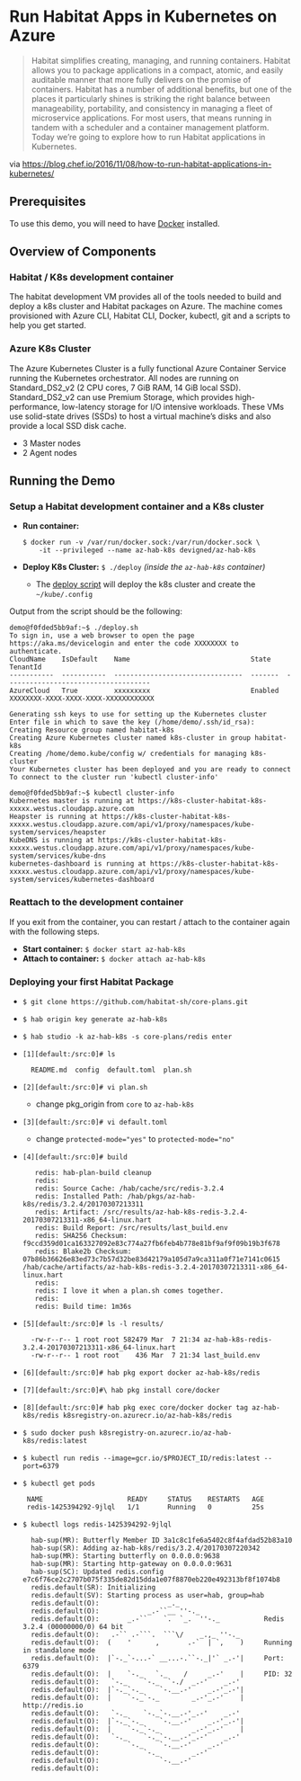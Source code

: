 # Run Habitat Apps in Kubernetes on Azure

> Habitat simplifies creating, managing, and running containers. Habitat allows you to 
package applications in a compact, atomic, and easily auditable manner that more fully 
delivers on the promise of containers. Habitat has a number of additional benefits, 
but one of the places it particularly shines is striking the right balance between 
manageability, portability, and consistency in managing a fleet of microservice 
applications. For most users, that means running in tandem with a scheduler and a 
container management platform. Today we’re going to explore how to run Habitat 
applications in Kubernetes.

via https://blog.chef.io/2016/11/08/how-to-run-habitat-applications-in-kubernetes/

## Prerequisites
To use this demo, you will need to have [Docker](https://docs.docker.com/engine/installation/) installed.

## Overview of Components

### Habitat / K8s development container
The habitat development VM provides all of the tools needed to build and deploy a k8s cluster and
Habitat packages on Azure. The machine comes provisioned with Azure CLI, Habitat CLI, Docker, 
kubectl, git and a scripts to help you get started.

### Azure K8s Cluster
The Azure Kubernetes Cluster is a fully functional Azure Container Service running the
Kubernetes orchestrator. All nodes are running on Standard_DS2_v2 (2 CPU cores, 7 GiB RAM, 14 GiB local SSD). 
Standard_DS2_v2 can use Premium Storage, which provides high-performance, low-latency storage for I/O intensive 
workloads. These VMs use solid-state drives (SSDs) to host a virtual machine’s disks and also provide a local 
SSD disk cache.
- 3 Master nodes
- 2 Agent nodes

## Running the Demo

### Setup a Habitat development container and a K8s cluster
- **Run container:** 

  ```
  $ docker run -v /var/run/docker.sock:/var/run/docker.sock \
      -it --privileged --name az-hab-k8s devigned/az-hab-k8s
  ```
- **Deploy K8s Cluster:** `$ ./deploy` *(inside the `az-hab-k8s` container)*
  - The [deploy script](./docker_scripts/deploy.sh) will deploy the k8s cluster and create the `~/kube/.config`
  
Output from the script should be the following:
```
demo@f0fded5bb9af:~$ ./deploy.sh
To sign in, use a web browser to open the page https://aka.ms/devicelogin and enter the code XXXXXXXX to authenticate.
CloudName    IsDefault    Name                              State    TenantId
-----------  -----------  --------------------------------  -------  ------------------------------------
AzureCloud   True         xxxxxxxxx                         Enabled  XXXXXXXX-XXXX-XXXX-XXXX-XXXXXXXXXXXX

Generating ssh keys to use for setting up the Kubernetes cluster
Enter file in which to save the key (/home/demo/.ssh/id_rsa):
Creating Resource group named habitat-k8s
Creating Azure Kubernetes cluster named k8s-cluster in group habitat-k8s
Creating /home/demo.kube/config w/ credentials for managing k8s-cluster
Your Kubernetes cluster has been deployed and you are ready to connect
To connect to the cluster run 'kubectl cluster-info'

demo@f0fded5bb9af:~$ kubectl cluster-info
Kubernetes master is running at https://k8s-cluster-habitat-k8s-xxxxx.westus.cloudapp.azure.com
Heapster is running at https://k8s-cluster-habitat-k8s-xxxxx.westus.cloudapp.azure.com/api/v1/proxy/namespaces/kube-system/services/heapster
KubeDNS is running at https://k8s-cluster-habitat-k8s-xxxxx.westus.cloudapp.azure.com/api/v1/proxy/namespaces/kube-system/services/kube-dns
kubernetes-dashboard is running at https://k8s-cluster-habitat-k8s-xxxxx.westus.cloudapp.azure.com/api/v1/proxy/namespaces/kube-system/services/kubernetes-dashboard
```

### Reattach to the development container
If you exit from the container, you can restart / attach to the container again with the following steps.
- **Start container:** `$ docker start az-hab-k8s`
- **Attach to container:** `$ docker attach az-hab-k8s`

### Deploying your first Habitat Package
- `$ git clone https://github.com/habitat-sh/core-plans.git`
- `$ hab origin key generate az-hab-k8s`
- `$ hab studio -k az-hab-k8s -s core-plans/redis enter`
- `[1][default:/src:0]# ls`

    ```
      README.md  config  default.toml  plan.sh
    ```
- `[2][default:/src:0]# vi plan.sh`
  - change pkg_origin from `core` to `az-hab-k8s`
- `[3][default:/src:0]# vi default.toml`
  - change `protected-mode="yes"` to `protected-mode="no"`
- `[4][default:/src:0]# build`

    ```
       redis: hab-plan-build cleanup
       redis:
       redis: Source Cache: /hab/cache/src/redis-3.2.4
       redis: Installed Path: /hab/pkgs/az-hab-k8s/redis/3.2.4/20170307213311
       redis: Artifact: /src/results/az-hab-k8s-redis-3.2.4-20170307213311-x86_64-linux.hart
       redis: Build Report: /src/results/last_build.env
       redis: SHA256 Checksum: f9ccd359d01ca163327092e83c774a27fb6feb4b778e81bf9af9f09b19b3f678
       redis: Blake2b Checksum: 07b86b36626e83ed73c7b57d32be83d42179a105d7a9ca311a0f71e7141c0615  /hab/cache/artifacts/az-hab-k8s-redis-3.2.4-20170307213311-x86_64-linux.hart
       redis:
       redis: I love it when a plan.sh comes together.
       redis:
       redis: Build time: 1m36s
    ```
- `[5][default:/src:0]# ls -l results/`

    ```
      -rw-r--r-- 1 root root 582479 Mar  7 21:34 az-hab-k8s-redis-3.2.4-20170307213311-x86_64-linux.hart
      -rw-r--r-- 1 root root    436 Mar  7 21:34 last_build.env
    ```
- `[6][default:/src:0]# hab pkg export docker az-hab-k8s/redis`
- `[7][default:/src:0]#\ hab pkg install core/docker`
- `[8][default:/src:0]# hab pkg exec core/docker docker tag az-hab-k8s/redis k8sregistry-on.azurecr.io/az-hab-k8s/redis`
- `$ sudo docker push k8sregistry-on.azurecr.io/az-hab-k8s/redis:latest`
- `$ kubectl run redis --image=gcr.io/$PROJECT_ID/redis:latest --port=6379`
- `$ kubectl get pods`

    ```
     NAME                     READY     STATUS    RESTARTS   AGE
     redis-1425394292-9jlql   1/1       Running   0          25s
    ```
- `$ kubectl logs redis-1425394292-9jlql`

    ```
      hab-sup(MR): Butterfly Member ID 3a1c8c1fe6a5402c8f4afdad52b83a10
      hab-sup(SR): Adding az-hab-k8s/redis/3.2.4/20170307220342
      hab-sup(MR): Starting butterfly on 0.0.0.0:9638
      hab-sup(MR): Starting http-gateway on 0.0.0.0:9631
      hab-sup(SC): Updated redis.config e7c6f76ce2c2707b075f335de82d15dda1e07f8870eb220e492313bf8f1074b8
      redis.default(SR): Initializing
      redis.default(SV): Starting process as user=hab, group=hab
      redis.default(O):                 _._
      redis.default(O):            _.-``__ ''-._
      redis.default(O):       _.-``    `.  `_.  ''-._           Redis 3.2.4 (00000000/0) 64 bit
      redis.default(O):   .-`` .-```.  ```\/    _.,_ ''-._
      redis.default(O):  (    '      ,       .-`  | `,    )     Running in standalone mode
      redis.default(O):  |`-._`-...-` __...-.``-._|'` _.-'|     Port: 6379
      redis.default(O):  |    `-._   `._    /     _.-'    |     PID: 32
      redis.default(O):   `-._    `-._  `-./  _.-'    _.-'
      redis.default(O):  |`-._`-._    `-.__.-'    _.-'_.-'|
      redis.default(O):  |    `-._`-._        _.-'_.-'    |           http://redis.io
      redis.default(O):   `-._    `-._`-.__.-'_.-'    _.-'
      redis.default(O):  |`-._`-._    `-.__.-'    _.-'_.-'|
      redis.default(O):  |    `-._`-._        _.-'_.-'    |
      redis.default(O):   `-._    `-._`-.__.-'_.-'    _.-'
      redis.default(O):       `-._    `-.__.-'    _.-'
      redis.default(O):           `-._        _.-'
      redis.default(O):               `-.__.-'
      redis.default(O):
    ```
